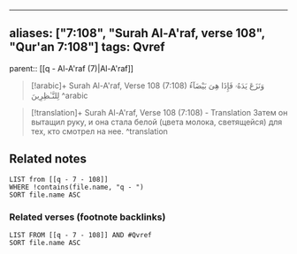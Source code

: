 
---
aliases: ["7:108", "Surah Al-A'raf, verse 108", "Qur'an 7:108"]
tags: Qvref
---

parent:: [[q - Al-A'raf (7)|Al-A'raf]]

> [!arabic]+ Surah Al-A'raf, Verse 108 (7:108)
> <span class="quran-arabic">وَنَزَعَ يَدَهُۥ فَإِذَا هِىَ بَيْضَآءُ لِلنَّـٰظِرِينَ</span>
^arabic

> [!translation]+ Surah Al-A'raf, Verse 108 (7:108) - Translation
> Затем он вытащил руку, и она стала белой (цвета молока, светящейся) для тех, кто смотрел на нее.
^translation



## Related notes
```dataview
LIST from [[q - 7 - 108]]
WHERE !contains(file.name, "q - ")
SORT file.name ASC
```

### Related verses (footnote backlinks)
```dataview
LIST FROM [[q - 7 - 108]] AND #Qvref
SORT file.name ASC
```

